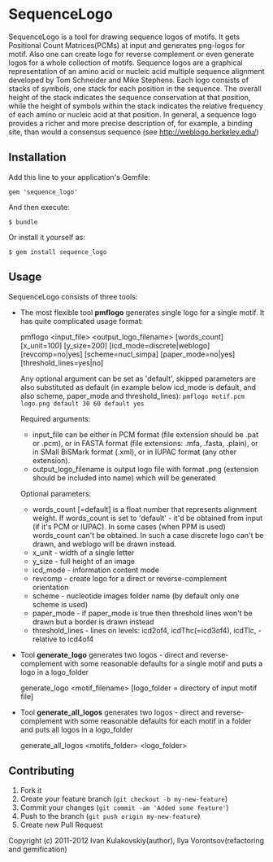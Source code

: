 # SequenceLogo

SequenceLogo is a tool for drawing sequence logos of motifs. It gets Positional Count Matrices(PCMs) at input and generates png-logos for motif. Also one can create logo for reverse complement or even generate logos for a whole collection of motifs.
Sequence logos are a graphical representation of an amino acid or nucleic acid multiple sequence alignment developed by Tom Schneider and Mike Stephens. Each logo consists of stacks of symbols, one stack for each position in the sequence. The overall height of the stack indicates the sequence conservation at that position, while the height of symbols within the stack indicates the relative frequency of each amino or nucleic acid at that position. In general, a sequence logo provides a richer and more precise description of, for example, a binding site, than would a consensus sequence (see http://weblogo.berkeley.edu/)
 

## Installation

Add this line to your application's Gemfile:

    gem 'sequence_logo'

And then execute:

    $ bundle

Or install it yourself as:

    $ gem install sequence_logo

## Usage

SequenceLogo consists of three tools:
* The most flexible tool **pmflogo** generates single logo for a single motif. It has quite complicated usage format:
  
    pmflogo \<input_file\> \<output_logo_filename\> [words_count] [x_unit=100] [y_size=200] [icd_mode=discrete|weblogo] [revcomp=no|yes] [scheme=nucl_simpa] [paper_mode=no|yes] [threshold_lines=yes|no]
  
  Any optional argument can be set as 'default', skipped parameters are also substituted as default (in example below icd_mode is default, and also scheme, paper_mode and threshold_lines): `pmflogo motif.pcm logo.png default 30 60 default yes`

  Required arguments:
    * input_file can be either in PCM format (file extension should be .pat or .pcm), or in FASTA format (file extensions: .mfa, .fasta, .plain), or in SMall BiSMark format (.xml), or in IUPAC format (any other extension).
    * output_logo_filename is output logo file with format .png (extension should be included into name) which will be generated
    
  Optional parameters:
    * words_count [=default] is a float number that represents alignment weight. If words_count is set to 'default' - it'd be obtained from input (if it's PCM or IUPAC). In some cases (when PPM is used) words_count can't be obtained. In such a case discrete logo can't be drawn, and weblogo will be drawn instead.
    * x_unit - width of a single letter
    * y_size - full height of an image
    * icd_mode - information content mode
    * revcomp - create logo for a direct or reverse-complement orientation
    * scheme - nucleotide images folder name (by default only one scheme is used)
    * paper_mode - if paper_mode is true then threshold lines won't be drawn but a border is drawn instead
    * threshold_lines - lines on levels: icd2of4, icdThc(=icd3of4), icdTlc, - relative to icd4of4
  
* Tool **generate_logo** generates two logos - direct and reverse-complement with some reasonable defaults for a single motif and puts a logo in a logo_folder
  
    generate_logo \<motif_filename\> [logo_folder = directory of input motif file]

* Tool **generate_all_logos** generates two logos - direct and reverse-complement with some reasonable defaults for each motif in a folder and puts all logos in a logo_folder

    generate_all_logos \<motifs_folder> \<logo_folder>
 
 
## Contributing

1. Fork it
2. Create your feature branch (`git checkout -b my-new-feature`)
3. Commit your changes (`git commit -am 'Added some feature'`)
4. Push to the branch (`git push origin my-new-feature`)
5. Create new Pull Request

Copyright (c) 2011-2012 Ivan Kulakovskiy(author), Ilya Vorontsov(refactoring and gemification)